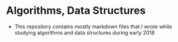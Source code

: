 # Algorithms, Data Structures

- This repository contains mostly markdown files that I wrote while studying algorithms and data structures during early 2018
